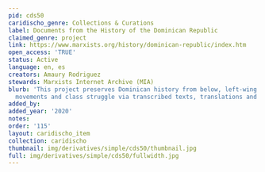 ```yaml
---
pid: cds50
caridischo_genre: Collections & Curations
label: Documents from the History of the Dominican Republic
claimed_genre: project
link: https://www.marxists.org/history/dominican-republic/index.htm
open_access: 'TRUE'
status: Active
language: en, es
creators: Amaury Rodriguez
stewards: Marxists Internet Archive (MIA)
blurb: 'This project preserves Dominican history from below, left-wing revolutionary
  movements and class struggle via transcribed texts, translations and images. '
added_by: 
added_year: '2020'
notes: 
order: '115'
layout: caridischo_item
collection: caridischo
thumbnail: img/derivatives/simple/cds50/thumbnail.jpg
full: img/derivatives/simple/cds50/fullwidth.jpg
---
```

